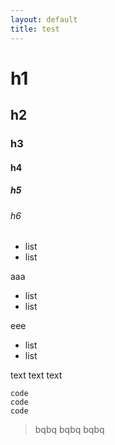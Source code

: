 ```yaml
---
layout: default
title: test
---
```


# h1

## h2

### h3

#### h4

##### h5

###### h6

- list
- list

aaa
- list
- list

eee

* list
* list

text
text
text

```
code
code
code
```

> bqbq
> bqbq
bqbq

